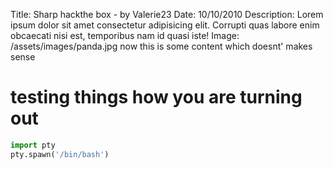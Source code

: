Title: Sharp hackthe box - by Valerie23
Date: 10/10/2010
Description: Lorem ipsum dolor sit amet consectetur adipisicing elit. Corrupti quas labore enim obcaecati nisi est, temporibus nam id quasi iste!
Image: /assets/images/panda.jpg
now this is some content which doesnt' makes sense

# testing things how you are turning out

```python
import pty
pty.spawn('/bin/bash')
```
